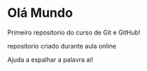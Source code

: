 # Olá Mundo

Primeiro repositorio do curso de Git e GitHub!

repositorio criado durante aula online

Ajuda a espalhar a palavra ai!
